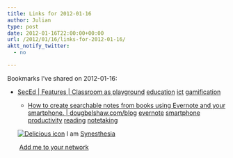 ```yaml
---
title: Links for 2012-01-16
author: Julian
type: post
date: 2012-01-16T22:00:00+00:00
url: /2012/01/16/links-for-2012-01-16/
aktt_notify_twitter:
  - no

---
```

Bookmarks I&#8217;ve shared on 2012-01-16:

  * [SecEd | Features | Classroom as playground][1] 
    [education][2] [ict][3] [gamification][4] </li> 
    
      * [How to create searchable notes from books using Evernote and your smartphone. | dougbelshaw.com/blog][5] 
        [evernote][6] [smartphone][7] [productivity][8] [reading][9] [notetaking][10] </li> </ul> 
        
        <p class="deliciouslink">
          <a href="http://del.icio.us/synesthesia" title="See all my bookmarks on del.icio.us"><img src="https://www.synesthesia.co.uk/images/deliciousicon.jpg" alt="Delicious icon" /></a>&nbsp;I am <a href="http://del.icio.us/synesthesia" title="See all my bookmarks on del.icio.us">Synesthesia</a>
        </p>
        
        <p class="deliciouslink">
          <a href="http://del.icio.us/network?add=synesthesia" title="Add me to your del.icio.us network"><img src="https://www.synesthesia.co.uk/images/add.gif" alt="" /></a>&nbsp;<a href="http://del.icio.us/network?add=synesthesia" title="Add me to your del.icio.us network">Add me to your network</a>
        </p>

 [1]: http://www.sec-ed.co.uk/cgi-bin/go.pl/article/article.html?uid=88813
 [2]: http://www.delicious.com/synesthesia/education
 [3]: http://www.delicious.com/synesthesia/ict
 [4]: http://www.delicious.com/synesthesia/gamification
 [5]: http://dougbelshaw.com/blog/2012/01/11/how-to-create-searchable-notes-from-books-using-evernote-and-your-smartphone/#.TxQqVaU9Xzg
 [6]: http://www.delicious.com/synesthesia/evernote
 [7]: http://www.delicious.com/synesthesia/smartphone
 [8]: http://www.delicious.com/synesthesia/productivity
 [9]: http://www.delicious.com/synesthesia/reading
 [10]: http://www.delicious.com/synesthesia/notetaking